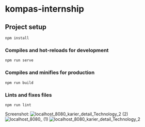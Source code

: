 # kompas-internship

## Project setup
```
npm install
```

### Compiles and hot-reloads for development
```
npm run serve
```

### Compiles and minifies for production
```
npm run build
```

### Lints and fixes files
```
npm run lint
```

Screenshot:
![localhost_8080_karier_detail_Technology_2 (2)](https://user-images.githubusercontent.com/33620761/146165166-a39473ee-7a9f-48c0-8bb7-bcc7a4012e34.png)
![localhost_8080_ (1)](https://user-images.githubusercontent.com/33620761/146164605-78cb8b48-afcd-4b2a-ac4f-9d9f4d8f9909.png)
![localhost_8080_karier_detail_Technology_2](https://user-images.githubusercontent.com/33620761/146164627-50e802d5-0794-4ea5-be69-63eee61279b9.png)
